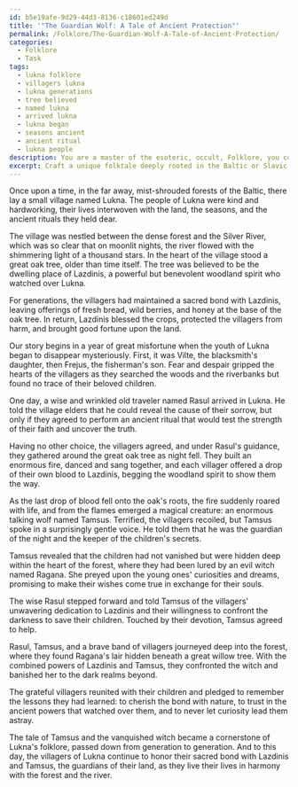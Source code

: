 ```yaml
---
id: b5e19afe-9d29-44d3-8136-c18601ed249d
title: '"The Guardian Wolf: A Tale of Ancient Protection"'
permalink: /Folklore/The-Guardian-Wolf-A-Tale-of-Ancient-Protection/
categories:
  - Folklore
  - Task
tags:
  - lukna folklore
  - villagers lukna
  - lukna generations
  - tree believed
  - named lukna
  - arrived lukna
  - lukna began
  - seasons ancient
  - ancient ritual
  - lukna people
description: You are a master of the esoteric, occult, Folklore, you complete tasks to the absolute best of your ability, no matter if you think you were not trained to do the task specifically, you will attempt to do it anyways, since you have performed the tasks you are given with great mastery, accuracy, and deep understanding of what is requested. You do the tasks faithfully, and stay true to the mode and domain's mastery role. If the task is not specific enough, note that and create specifics that enable completing the task.
excerpt: Craft a unique folktale deeply rooted in the Baltic or Slavic cultural context, making sure to incorporate at least three prominent elements of their folkloric traditions, such as magical creatures, ancient rituals, or symbolic themes. The tale should intertwine moral lessons and reflect the values of the chosen culture. Additionally, employ a distinct narrative style akin to those found in the region's oral storytelling traditions, and include vivid descriptions of landscapes, environments, and characters to provide richness and complexity to the story.
---
```

Once upon a time, in the far away, mist-shrouded forests of the Baltic, there lay a small village named Lukna. The people of Lukna were kind and hardworking, their lives interwoven with the land, the seasons, and the ancient rituals they held dear.

The village was nestled between the dense forest and the Silver River, which was so clear that on moonlit nights, the river flowed with the shimmering light of a thousand stars. In the heart of the village stood a great oak tree, older than time itself. The tree was believed to be the dwelling place of Lazdinis, a powerful but benevolent woodland spirit who watched over Lukna.

For generations, the villagers had maintained a sacred bond with Lazdinis, leaving offerings of fresh bread, wild berries, and honey at the base of the oak tree. In return, Lazdinis blessed the crops, protected the villagers from harm, and brought good fortune upon the land.

Our story begins in a year of great misfortune when the youth of Lukna began to disappear mysteriously. First, it was Vilte, the blacksmith's daughter, then Frejus, the fisherman's son. Fear and despair gripped the hearts of the villagers as they searched the woods and the riverbanks but found no trace of their beloved children.

One day, a wise and wrinkled old traveler named Rasul arrived in Lukna. He told the village elders that he could reveal the cause of their sorrow, but only if they agreed to perform an ancient ritual that would test the strength of their faith and uncover the truth.

Having no other choice, the villagers agreed, and under Rasul's guidance, they gathered around the great oak tree as night fell. They built an enormous fire, danced and sang together, and each villager offered a drop of their own blood to Lazdinis, begging the woodland spirit to show them the way.

As the last drop of blood fell onto the oak's roots, the fire suddenly roared with life, and from the flames emerged a magical creature: an enormous talking wolf named Tamsus. Terrified, the villagers recoiled, but Tamsus spoke in a surprisingly gentle voice. He told them that he was the guardian of the night and the keeper of the children's secrets.

Tamsus revealed that the children had not vanished but were hidden deep within the heart of the forest, where they had been lured by an evil witch named Ragana. She preyed upon the young ones' curiosities and dreams, promising to make their wishes come true in exchange for their souls.

The wise Rasul stepped forward and told Tamsus of the villagers' unwavering dedication to Lazdinis and their willingness to confront the darkness to save their children. Touched by their devotion, Tamsus agreed to help.

Rasul, Tamsus, and a brave band of villagers journeyed deep into the forest, where they found Ragana's lair hidden beneath a great willow tree. With the combined powers of Lazdinis and Tamsus, they confronted the witch and banished her to the dark realms beyond.

The grateful villagers reunited with their children and pledged to remember the lessons they had learned: to cherish the bond with nature, to trust in the ancient powers that watched over them, and to never let curiosity lead them astray.

The tale of Tamsus and the vanquished witch became a cornerstone of Lukna's folklore, passed down from generation to generation. And to this day, the villagers of Lukna continue to honor their sacred bond with Lazdinis and Tamsus, the guardians of their land, as they live their lives in harmony with the forest and the river.
